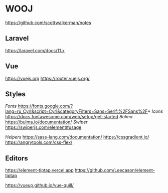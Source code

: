 # WOOJ

https://github.com/scottwalkerman/notes

## Laravel

https://laravel.com/docs/11.x

## Vue

https://vuejs.org
https://router.vuejs.org/

## Styles

_Fonts_
https://fonts.google.com/?lang=ru_Cyrl&script=Cyrl&categoryFilters=Sans+Serif:%2FSans%2F*
_Icons_
https://docs.fontawesome.com/web/setup/get-started
_Bulma_
https://bulma.io/documentation/
_Swiper_
https://swiperjs.com/element#usage

_Helpers_
https://sass-lang.com/documentation/
https://cssgradient.io/
https://angrytools.com/css-flex/

## Editors

https://element-tiptap.vercel.app
https://github.com/Leecason/element-tiptap

https://vueup.github.io/vue-quill/

